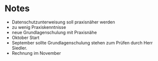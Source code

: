 
# Notes
- Datenschutzunterweisung soll praxisnäher werden
- zu wenig Praxiskenntnisse
- neue Grundlagenschulung mit Praxisnähe 
- Oktober Start
- September sollte Grundlagenschulung stehen zum Prüfen durch Herr Siedler.
- Rechnung im November